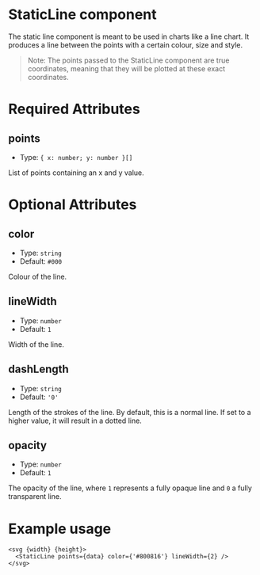 # StaticLine component

The static line component is meant to be used in charts like a line chart. It produces a line between the points with a certain colour, size and style.

> Note: The points passed to the StaticLine component are true coordinates, meaning that they will be plotted at these exact coordinates.

# Required Attributes

## points

- Type: `{ x: number; y: number }[]`

List of points containing an x and y value.

# Optional Attributes

## color

- Type: `string`
- Default: `#000`

Colour of the line.

## lineWidth

- Type: `number`
- Default: `1`

Width of the line.

## dashLength

- Type: `string`
- Default: `'0'`

Length of the strokes of the line. By default, this is a normal line. If set to a higher value, it will result in a dotted line.

## opacity

- Type: `number`
- Default: `1`

The opacity of the line, where `1` represents a fully opaque line and `0` a fully transparent line.

# Example usage

```svelte
<svg {width} {height}>
  <StaticLine points={data} color={'#800816'} lineWidth={2} />
</svg>
```
